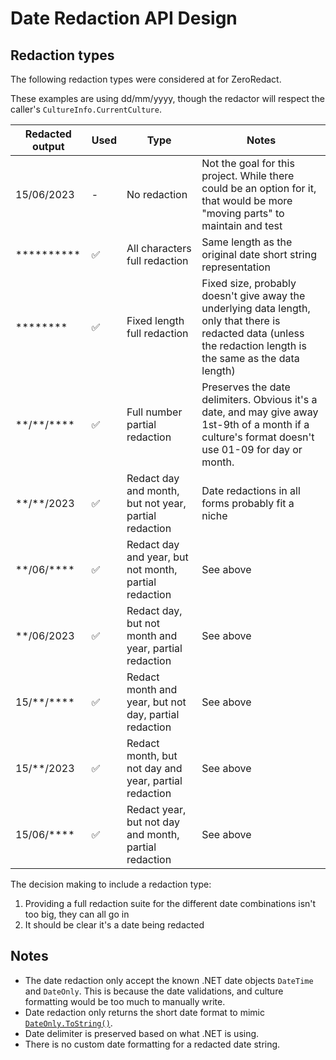 # Date Redaction API Design

## Redaction types

The following redaction types were considered at for ZeroRedact. 

These examples are using dd/mm/yyyy, though the redactor will respect the caller's `CultureInfo.CurrentCulture`.

| Redacted output  | Used | Type                                                  | Notes                                                                                                                                                            |
| ---------------- | ---- | ----------------------------------------------------- | ---------------------------------------------------------------------------------------------------------------------------------------------------------------- |
| 15/06/2023       | -    | No redaction                                          | Not the goal for this project. While there could be an option for it, that would be more "moving parts" to maintain and test                                     |
| **********       | ✅   | All characters full redaction                         | Same length as the original date short string representation                                                                                                     |
| ********         | ✅   | Fixed length full redaction                           | Fixed size, probably doesn't give away the underlying data length, only that there is redacted data (unless the redaction length is the same as the data length) |
| \*\*/**/****     | ✅   | Full number partial redaction                         | Preserves the date delimiters. Obvious it's a date, and may give away 1st-9th of a month if a culture's format doesn't use 01-09 for day or month.               |
| \**/**/2023      | ✅   | Redact day and month, but not year, partial redaction | Date redactions in all forms probably fit a niche                                                                                                                |
| \*\*/06/\*\*\*\* | ✅   | Redact day and year, but not month, partial redaction | See above                                                                                                                                                        |
| **/06/2023       | ✅   | Redact day, but not month and year, partial redaction | See above                                                                                                                                                        |
| 15/**/****       | ✅   | Redact month and year, but not day, partial redaction | See above                                                                                                                                                        |
| 15/**/2023       | ✅   | Redact month, but not day and year, partial redaction | See above                                                                                                                                                        |
| 15/06/****       | ✅   | Redact year, but not day and month, partial redaction | See above                                                                                                                                                        |

The decision making to include a redaction type:

1. Providing a full redaction suite for the different date combinations isn't too big, they can all go in
1. It should be clear it's a date being redacted

## Notes

- The date redaction only accept the known .NET date objects `DateTime` and `DateOnly`. This is because the date validations, and culture formatting would be too much to manually write.
- Date redaction only returns the short date format to mimic [`DateOnly.ToString()`](https://learn.microsoft.com/en-us/dotnet/api/system.dateonly.tostring?view=net-8.0#system-dateonly-tostring).
- Date delimiter is preserved based on what .NET is using.
- There is no custom date formatting for a redacted date string.
